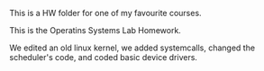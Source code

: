 This is a HW folder for one of my favourite courses.

This is the Operatins Systems Lab Homework. 

We edited an old linux kernel, we added systemcalls, changed the scheduler's code, and coded basic device drivers.
